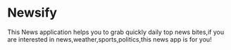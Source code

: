 # Newsify
This News application helps you to grab quickly daily top news bites,if you are interested in news,weather,sports,politics,this news app is for you!
